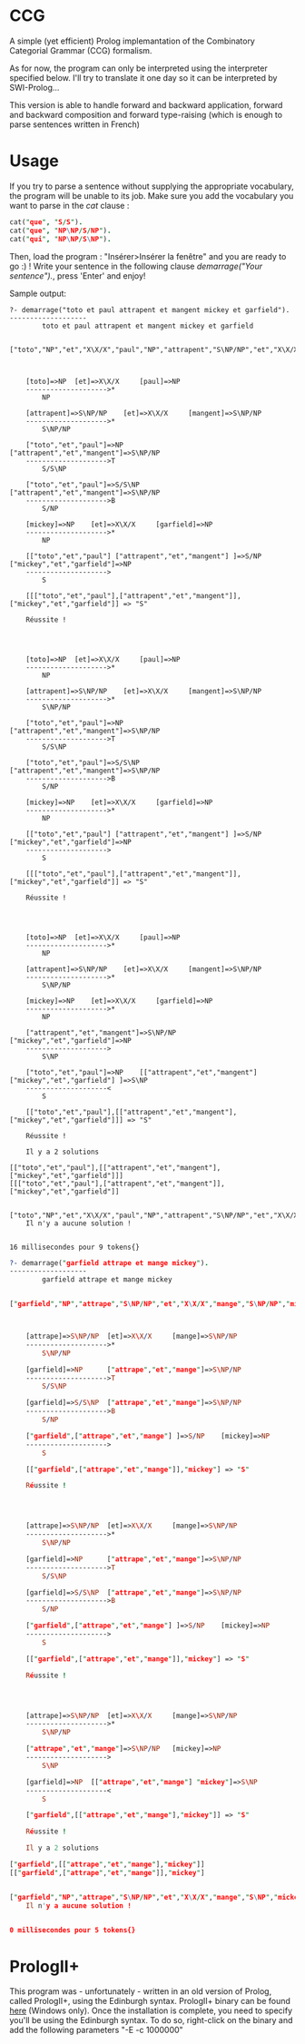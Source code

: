 # CCG
A simple (yet efficient) Prolog implemantation of the Combinatory Categorial Grammar (CCG) formalism.

As for now, the program can only be interpreted using the interpreter specified below. I'll try to translate it one day so it can be interpreted by SWI-Prolog...

This version is able to handle forward and backward application, forward and backward composition and forward type-raising (which is enough to parse sentences written in French)

# Usage
If you try to parse a sentence without supplying the appropriate vocabulary, the program will be unable to its job. Make sure you add the vocabulary you want to parse in the *cat* clause :

```prolog
cat("que", "S/S").
cat("que", "NP\NP/S/NP").
cat("qui", "NP\NP/S\NP").
```

Then, load the program : "Insérer>Insérer la fenêtre" and you are ready to go :) ! Write your sentence in the following clause *demarrage("Your sentence").*, press 'Enter' and enjoy!

Sample output:

```
?- demarrage("toto et paul attrapent et mangent mickey et garfield").
-------------------
		toto et paul attrapent et mangent mickey et garfield


["toto","NP","et","X\X/X","paul","NP","attrapent","S\NP/NP","et","X\X/X","mangent","S\NP/NP","mickey","NP","et","X\X/X","garfield","NP"]



	[toto]=>NP 	[et]=>X\X/X 	[paul]=>NP
	-------------------->*
		NP

	[attrapent]=>S\NP/NP 	[et]=>X\X/X 	[mangent]=>S\NP/NP
	-------------------->*
		S\NP/NP

	["toto","et","paul"]=>NP 		["attrapent","et","mangent"]=>S\NP/NP
	-------------------->T
		S/S\NP

	["toto","et","paul"]=>S/S\NP 	["attrapent","et","mangent"]=>S\NP/NP
	-------------------->B
		S/NP

	[mickey]=>NP 	[et]=>X\X/X 	[garfield]=>NP
	-------------------->*
		NP

	[["toto","et","paul"] ["attrapent","et","mangent"] ]=>S/NP 	["mickey","et","garfield"]=>NP
	-------------------->
		S

	[[["toto","et","paul"],["attrapent","et","mangent"]],["mickey","et","garfield"]] => "S"

	Réussite !




	[toto]=>NP 	[et]=>X\X/X 	[paul]=>NP
	-------------------->*
		NP

	[attrapent]=>S\NP/NP 	[et]=>X\X/X 	[mangent]=>S\NP/NP
	-------------------->*
		S\NP/NP

	["toto","et","paul"]=>NP 		["attrapent","et","mangent"]=>S\NP/NP
	-------------------->T
		S/S\NP

	["toto","et","paul"]=>S/S\NP 	["attrapent","et","mangent"]=>S\NP/NP
	-------------------->B
		S/NP

	[mickey]=>NP 	[et]=>X\X/X 	[garfield]=>NP
	-------------------->*
		NP

	[["toto","et","paul"] ["attrapent","et","mangent"] ]=>S/NP 	["mickey","et","garfield"]=>NP
	-------------------->
		S

	[[["toto","et","paul"],["attrapent","et","mangent"]],["mickey","et","garfield"]] => "S"

	Réussite !




	[toto]=>NP 	[et]=>X\X/X 	[paul]=>NP
	-------------------->*
		NP

	[attrapent]=>S\NP/NP 	[et]=>X\X/X 	[mangent]=>S\NP/NP
	-------------------->*
		S\NP/NP

	[mickey]=>NP 	[et]=>X\X/X 	[garfield]=>NP
	-------------------->*
		NP

	["attrapent","et","mangent"]=>S\NP/NP 	["mickey","et","garfield"]=>NP
	-------------------->
		S\NP

	["toto","et","paul"]=>NP 	[["attrapent","et","mangent"] ["mickey","et","garfield"] ]=>S\NP
	--------------------<
		S

	[["toto","et","paul"],[["attrapent","et","mangent"],["mickey","et","garfield"]]] => "S"

	Réussite !

	Il y a 2 solutions

[["toto","et","paul"],[["attrapent","et","mangent"],["mickey","et","garfield"]]]
[[["toto","et","paul"],["attrapent","et","mangent"]],["mickey","et","garfield"]]


["toto","NP","et","X\X/X","paul","NP","attrapent","S\NP/NP","et","X\X/X","mangent","S\NP","mickey","NP","et","X\X/X","garfield","NP"]
	Il n'y a aucune solution !


16 millisecondes pour 9 tokens{}
```

```prolog
?- demarrage("garfield attrape et mange mickey").
-------------------
		garfield attrape et mange mickey


["garfield","NP","attrape","S\NP/NP","et","X\X/X","mange","S\NP/NP","mickey","NP"]



	[attrape]=>S\NP/NP 	[et]=>X\X/X 	[mange]=>S\NP/NP
	-------------------->*
		S\NP/NP

	[garfield]=>NP 		["attrape","et","mange"]=>S\NP/NP
	-------------------->T
		S/S\NP

	[garfield]=>S/S\NP 	["attrape","et","mange"]=>S\NP/NP
	-------------------->B
		S/NP

	["garfield",["attrape","et","mange"] ]=>S/NP 	[mickey]=>NP
	-------------------->
		S

	[["garfield",["attrape","et","mange"]],"mickey"] => "S"

	Réussite !




	[attrape]=>S\NP/NP 	[et]=>X\X/X 	[mange]=>S\NP/NP
	-------------------->*
		S\NP/NP

	[garfield]=>NP 		["attrape","et","mange"]=>S\NP/NP
	-------------------->T
		S/S\NP

	[garfield]=>S/S\NP 	["attrape","et","mange"]=>S\NP/NP
	-------------------->B
		S/NP

	["garfield",["attrape","et","mange"] ]=>S/NP 	[mickey]=>NP
	-------------------->
		S

	[["garfield",["attrape","et","mange"]],"mickey"] => "S"

	Réussite !




	[attrape]=>S\NP/NP 	[et]=>X\X/X 	[mange]=>S\NP/NP
	-------------------->*
		S\NP/NP

	["attrape","et","mange"]=>S\NP/NP 	[mickey]=>NP
	-------------------->
		S\NP

	[garfield]=>NP 	[["attrape","et","mange"] "mickey"]=>S\NP
	--------------------<
		S

	["garfield",[["attrape","et","mange"],"mickey"]] => "S"

	Réussite !

	Il y a 2 solutions

["garfield",[["attrape","et","mange"],"mickey"]]
[["garfield",["attrape","et","mange"]],"mickey"]


["garfield","NP","attrape","S\NP/NP","et","X\X/X","mange","S\NP","mickey","NP"]
	Il n'y a aucune solution !


0 millisecondes pour 5 tokens{}
```

# PrologII+
This program was - unfortunately - written in an old version of Prolog, called PrologII+, using the Edinburgh syntax. PrologII+ binary can be found [here](http://www.lif-sud.univ-mrs.fr/~paulsab/PrologII+/PrologII+_Windows/PrologII+.zip) (Windows only). 
Once the installation is complete, you need to specify you'll be using the Edinburgh syntax. To do so, right-click on the binary and add the following parameters "-E -c 1000000"
